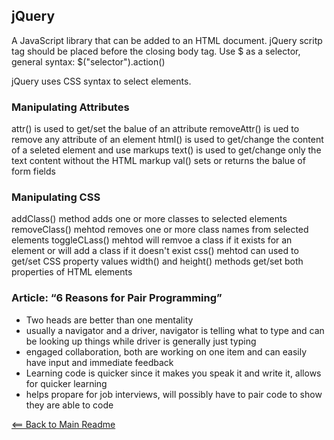 ## jQuery 

A JavaScript library that can be added to an HTML document.
jQuery scritp tag should be placed before the closing body tag.
Use $ as a selector, general syntax:
$("selector").action()

jQuery uses CSS syntax to select elements.

### Manipulating Attributes

attr() is used to get/set the balue of an attribute
removeAttr() is ued to remove any attribute of an element
html() is used to get/change the content of a seleted element and use markups
text() is used to get/change only the text content without the HTML markup
val() sets or returns the balue of form fields

### Manipulating CSS

addClass() method adds one or more classes to selected elements
removeClass() mehtod removes one or more class names from selected elements
toggleCLass() mehtod will remvoe a class if it exists for an element or will add a class if it doesn't exist
css() mehtod can used to get/set CSS property values
width() and height() methods get/set both properties of HTML elements

### Article: “6 Reasons for Pair Programming”

  <ul>
    <li>Two heads are better than one mentality</li>
    <li>usually a navigator and a driver, navigator is telling what to type and can be looking up things while driver is generally just typing</li>
    <li>engaged collaboration, both are working on one item and can easily have input and immediate feedback</li>
    <li>Learning code is quicker since it makes you speak it and write it, allows for quicker learning</li>
    <li>helps propare for job interviews, will possibly have to pair code to show they are able to code</li>
  </ul>

  [<== Back to Main Readme](README.md)